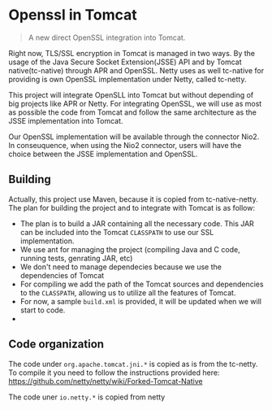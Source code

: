 # Openssl in Tomcat

> A new direct OpenSSL integration into Tomcat.

Right now, TLS/SSL encryption in Tomcat is managed in two ways. By the usage of the Java Secure Socket Extension(JSSE) API and by Tomcat native(tc-native) through APR and OpenSSL. Netty uses as well tc-native for providing is own OpenSSL implementation under Netty, called tc-netty.

This project will integrate OpenSLL into Tomcat but without depending of big projects like APR or Netty. For integrating OpenSSL, we will use as most as possible the code from Tomcat and follow the same architecture as the JSSE implementation into Tomcat.

Our OpenSSL implementation will be available through the connector Nio2. In conseuquence, when using the Nio2 connector, users will have the choice between the JSSE implementation and OpenSSL.


## Building

Actually, this project use Maven, because it is copied from tc-native-netty. The plan for building the project and to integrate with Tomcat is as follow:

* The plan is to build a JAR containing all the necessary code. This JAR can be included into the Tomcat `CLASSPATH` to use our SSL implementation.
* We use ant for managing the project (compiling Java and C code, running tests, genrating JAR, etc)
* We don't need to manage dependecies because we use the dependencies of Tomcat
* For compiling we add the path of the Tomcat sources and dependencies to the `CLASSPATH`, allowing us to utilize all the features of Tomcat.
* For now, a sample `build.xml` is provided, it will be updated when we will start to code.
* 

## Code organization

The code under `org.apache.tomcat.jni.*` is copied as is from the tc-netty. To compile it you need to follow the instructions provided here: https://github.com/netty/netty/wiki/Forked-Tomcat-Native

The code uner `io.netty.*` is copied from netty
